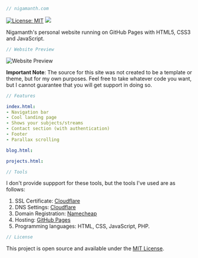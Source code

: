 ```js
// nigamanth.com
```

[![License: MIT](https://img.shields.io/badge/License-MIT-blue.svg)](https://opensource.org/licenses/MIT) ![](https://img.shields.io/badge/URL-nigamanth.com-yellow)

Nigamanth's personal website running on GitHub Pages with HTML5, CSS3 and JavaScript. 

```js
// Website Preview
```
![Website Preview](https://www.nigamanth.com/assets/website_preview.png)

**Important Note**: The source for this site was not created to be a template or theme, but for my own purposes. Feel free to take whatever code you want, but I cannot guarantee that you will get support in doing so. 

```js
// Features
```

```yml
index.html: 
- Navigation bar
- Cool landing page
- Shows your subjects/streams
- Contact section (with authentication)
- Footer
- Parallax scrolling

blog.html:

projects.html:

```

```js
// Tools
```

I don't provide suppport for these tools, but the tools I've used are as follows:

1. SSL Certificate: [Cloudflare](https://www.cloudflare.com/)
2. DNS Settings: [Cloudflare](https://www.cloudflare.com/)
3. Domain Registration: [Namecheap](https://www.namecheap.com/)
4. Hosting: [GitHub Pages](https://pages.github.com/)
5. Programming languages: HTML, CSS, JavaScript, PHP. 

```js
// License
```

This project is open source and available under the [MIT License](LICENSE).
